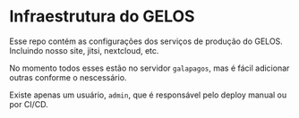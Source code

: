 # Infraestrutura do GELOS

Esse repo contém as configurações dos serviços de produção do GELOS. Incluindo
nosso site, jitsi, nextcloud, etc.

No momento todos esses estão no servidor `galapagos`, mas é fácil adicionar
outras conforme o nescessário.

Existe apenas um usuário, `admin`, que é responsável pelo deploy manual ou por
CI/CD.

